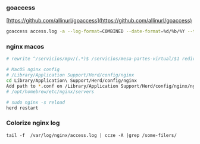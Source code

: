 ### goaccess

[https://github.com/allinurl/goaccess](https://github.com/allinurl/goaccess)

```bash
goaccess access.log -a --log-format=COMBINED --date-format=%d/%b/%Y --time-format=%T -o report.html
```

### nginx macos
```bash
# rewrite ^/servicios/mpv/(.*)$ /servicios/mesa-partes-virtual/$1 redirect;

# MacOS nginx config
# /Library/Application Support/Herd/config/nginx
cd Library/Application\ Support/Herd/config/nginx
Add path to *.conf on /Library/Application Support/Herd/config/nginx/nginx.conf
# /opt/homebrew/etc/nginx/servers

# sudo nginx -s reload
herd restart
```

### Colorize nginx log

`tail -f  /var/log/nginx/access.log | ccze -A |grep /some-filers/`